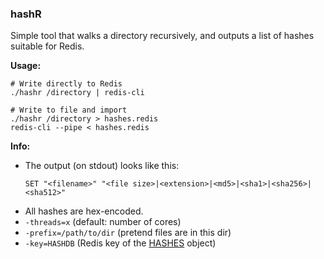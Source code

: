 ### hashR

Simple tool that walks a directory recursively,
and outputs a list of hashes suitable for Redis.

**Usage:**
```
# Write directly to Redis
./hashr /directory | redis-cli

# Write to file and import
./hashr /directory > hashes.redis
redis-cli --pipe < hashes.redis
```

**Info:**

* The output (on stdout) looks like this:
  ```
  SET "<filename>" "<file size>|<extension>|<md5>|<sha1>|<sha256>|<sha512>"
  ```
* All hashes are hex-encoded.
* `-threads=x` (default: number of cores)
* `-prefix=/path/to/dir` (pretend files are in this dir)
* `-key=HASHDB` (Redis key of the [HASHES](https://redis.io/commands#hash) object)
